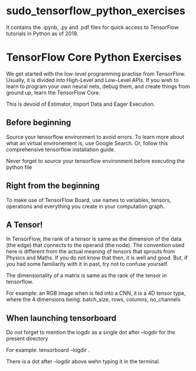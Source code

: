 # sudo_tensorflow_python_exercises
It contains the .ipynb, .py and .pdf files for quick access to TensorFlow tutorials in Python as of 2018.

# TensorFlow Core Python Exercises

We get started with the low-level programming practise from TensorFlow. Usually, it is divided into High-Level and Low-Level APIs. If you wish to learn to program your own neural nets, debug them, and create things from ground up, learn the TensorFlow Core.

This is devoid of Estimator, Import Data and Eager Execution.

## Before beginning
Source your tensorflow environment to avoid errors. To learn more about what an virtual environement is, use Google Search. Or, follow this comprehensive tensorflow installation guide.

Never forget to source your tensorflow environment before executing the python file

## Right from the beginning
To make use of TensorFlow Board, use names to variables, tensors, operations and everything you create in your computation graph.


## A Tensor!
In TensorFlow, the rank of a tensor is same as the dimension of the data (the edge) that connects to the operand (the node). The convention used here is different from the actual meaning of tensors that sprouts from Physics and Maths. If you do not know that then, it is well and good. But, if you had some familiarity with it in past, try not to confuse yourself.

The dimensionality of a matrix is same as the rank of the tensor in tensorflow.

For example: an RGB image when is fed into a CNN, it is a 4D tensor type, where the 4 dimensions being: batch_size, rows, columns, no_channels


## When launching tensorboard
Do not forget to mention the logdir as a single dot after –logdir for the present directory

For example: tensorboard –logdir .

There is a dot after –logdir above wehn typing it in the terminal.
